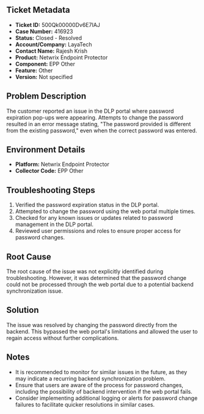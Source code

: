## Ticket Metadata
- **Ticket ID:** 500Qk00000Dv6E7IAJ
- **Case Number:** 416923
- **Status:** Closed - Resolved
- **Account/Company:** LayaTech
- **Contact Name:** Rajesh Krish
- **Product:** Netwrix Endpoint Protector
- **Component:** EPP Other
- **Feature:** Other
- **Version:** Not specified

## Problem Description
The customer reported an issue in the DLP portal where password expiration pop-ups were appearing. Attempts to change the password resulted in an error message stating, "The password provided is different from the existing password," even when the correct password was entered.

## Environment Details
- **Platform:** Netwrix Endpoint Protector
- **Collector Code:** EPP Other

## Troubleshooting Steps
1. Verified the password expiration status in the DLP portal.
2. Attempted to change the password using the web portal multiple times.
3. Checked for any known issues or updates related to password management in the DLP portal.
4. Reviewed user permissions and roles to ensure proper access for password changes.

## Root Cause
The root cause of the issue was not explicitly identified during troubleshooting. However, it was determined that the password change could not be processed through the web portal due to a potential backend synchronization issue.

## Solution
The issue was resolved by changing the password directly from the backend. This bypassed the web portal's limitations and allowed the user to regain access without further complications.

## Notes
- It is recommended to monitor for similar issues in the future, as they may indicate a recurring backend synchronization problem.
- Ensure that users are aware of the process for password changes, including the possibility of backend intervention if the web portal fails.
- Consider implementing additional logging or alerts for password change failures to facilitate quicker resolutions in similar cases.